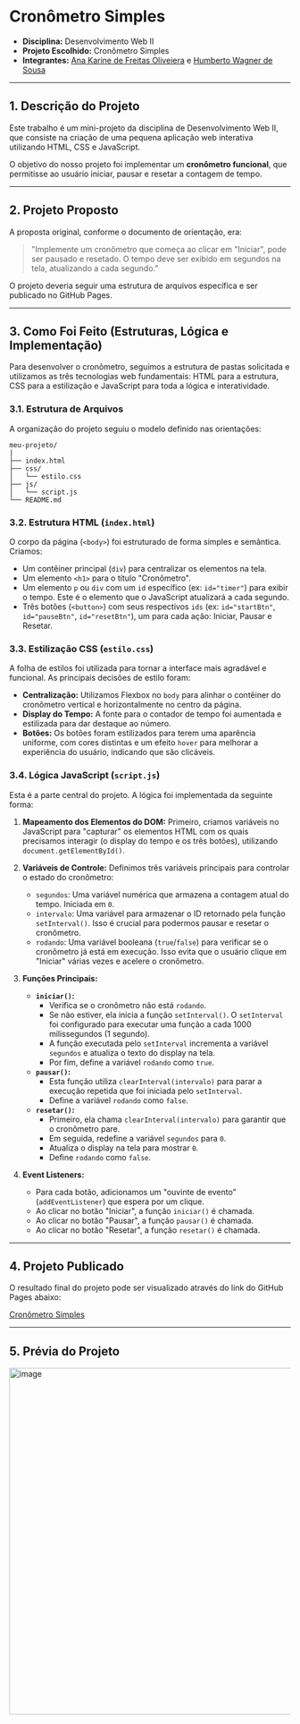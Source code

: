 # Cronômetro Simples

- **Disciplina:** Desenvolvimento Web II
- **Projeto Escolhido:** Cronômetro Simples
- **Integrantes:** [Ana Karine de Freitas Oliveiera](https://github.com/akarinela) e [Humberto Wagner de Sousa](https://github.com/1bertoW)

---

## 1. Descrição do Projeto

Este trabalho é um mini-projeto da disciplina de Desenvolvimento Web II, que consiste na criação de uma pequena aplicação web interativa utilizando HTML, CSS e JavaScript.

O objetivo do nosso projeto foi implementar um **cronômetro funcional**, que permitisse ao usuário iniciar, pausar e resetar a contagem de tempo.

---

## 2. Projeto Proposto

A proposta original, conforme o documento de orientação, era:

> "Implemente um cronômetro que começa ao clicar em "Iniciar", pode ser pausado e resetado. O tempo deve ser exibido em segundos na tela, atualizando a cada segundo."

O projeto deveria seguir uma estrutura de arquivos específica e ser publicado no GitHub Pages.

---

## 3. Como Foi Feito (Estruturas, Lógica e Implementação)

Para desenvolver o cronômetro, seguimos a estrutura de pastas solicitada e utilizamos as três tecnologias web fundamentais: HTML para a estrutura, CSS para a estilização e JavaScript para toda a lógica e interatividade.

### 3.1. Estrutura de Arquivos

A organização do projeto seguiu o modelo definido nas orientações:

```
meu-projeto/
|
├── index.html
├── css/
│   └── estilo.css
├── js/
│   └── script.js
└── README.md
```

### 3.2. Estrutura HTML (`index.html`)

O corpo da página (`<body>`) foi estruturado de forma simples e semântica. Criamos:

-   Um contêiner principal (`div`) para centralizar os elementos na tela.
-   Um elemento `<h1>` para o título "Cronômetro".
-   Um elemento `p` ou `div` com um `id` específico (ex: `id="timer"`) para exibir o tempo. Este é o elemento que o JavaScript atualizará a cada segundo.
-   Três botões (`<button>`) com seus respectivos `ids` (ex: `id="startBtn"`, `id="pauseBtn"`, `id="resetBtn"`), um para cada ação: Iniciar, Pausar e Resetar.

### 3.3. Estilização CSS (`estilo.css`)

A folha de estilos foi utilizada para tornar a interface mais agradável e funcional. As principais decisões de estilo foram:

-   **Centralização:** Utilizamos Flexbox no `body` para alinhar o contêiner do cronômetro vertical e horizontalmente no centro da página.
-   **Display do Tempo:** A fonte para o contador de tempo foi aumentada e estilizada para dar destaque ao número.
-   **Botões:** Os botões foram estilizados para terem uma aparência uniforme, com cores distintas e um efeito `hover` para melhorar a experiência do usuário, indicando que são clicáveis.

### 3.4. Lógica JavaScript (`script.js`)

Esta é a parte central do projeto. A lógica foi implementada da seguinte forma:

1.  **Mapeamento dos Elementos do DOM:** Primeiro, criamos variáveis no JavaScript para "capturar" os elementos HTML com os quais precisamos interagir (o display do tempo e os três botões), utilizando `document.getElementById()`.

2.  **Variáveis de Controle:** Definimos três variáveis principais para controlar o estado do cronômetro:
    -   `segundos`: Uma variável numérica que armazena a contagem atual do tempo. Iniciada em `0`.
    -   `intervalo`: Uma variável para armazenar o ID retornado pela função `setInterval()`. Isso é crucial para podermos pausar e resetar o cronômetro.
    -   `rodando`: Uma variável booleana (`true`/`false`) para verificar se o cronômetro já está em execução. Isso evita que o usuário clique em "Iniciar" várias vezes e acelere o cronômetro.

3.  **Funções Principais:**
    -   **`iniciar()`:**
        -   Verifica se o cronômetro não está `rodando`.
        -   Se não estiver, ela inicia a função `setInterval()`. O `setInterval` foi configurado para executar uma função a cada 1000 milissegundos (1 segundo).
        -   A função executada pelo `setInterval` incrementa a variável `segundos` e atualiza o texto do display na tela.
        -   Por fim, define a variável `rodando` como `true`.
    -   **`pausar()`:**
        -   Esta função utiliza `clearInterval(intervalo)` para parar a execução repetida que foi iniciada pelo `setInterval`.
        -   Define a variável `rodando` como `false`.
    -   **`resetar()`:**
        -   Primeiro, ela chama `clearInterval(intervalo)` para garantir que o cronômetro pare.
        -   Em seguida, redefine a variável `segundos` para `0`.
        -   Atualiza o display na tela para mostrar `0`.
        -   Define `rodando` como `false`.

4.  **Event Listeners:**
    -   Para cada botão, adicionamos um "ouvinte de evento" (`addEventListener`) que espera por um clique.
    -   Ao clicar no botão "Iniciar", a função `iniciar()` é chamada.
    -   Ao clicar no botão "Pausar", a função `pausar()` é chamada.
    -   Ao clicar no botão "Resetar", a função `resetar()` é chamada.

---

## 4. Projeto Publicado

O resultado final do projeto pode ser visualizado através do link do GitHub Pages abaixo:

[Cronômetro Simples](https://akarinela.github.io/CronometroSimples/)

---

## 5. Prévia do Projeto
<img width="540" height="620" alt="image" src="https://github.com/user-attachments/assets/2621c3dc-b8c4-452a-92d2-5f211ce07855" />
